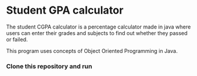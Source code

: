 # Student GPA calculator

The student CGPA calculator is a percentage calculator made in java where users can enter their grades and subjects to find out whether they passed or failed.

This program uses concepts of Object Oriented Programming in Java.

### Clone this repository and run
